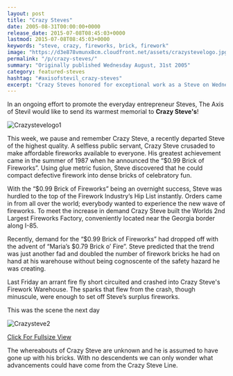 ```yaml
---
layout: post
title: "Crazy Steves"
date: 2005-08-31T00:00:00+0000
release_date: 2015-07-08T08:45:03+0000
lastmod: 2015-07-08T08:45:03+0000
keywords: "steve, crazy, fireworks, brick, firework"
image: "https://d3e878vmunx8cm.cloudfront.net/assets/crazystevelogo.jpg"
permalink: "/p/crazy-steves/"
summary: "Originally published Wednesday August, 31st 2005"
category: featured-steves
hashtag: "#axisofstevil_crazy-steves"
excerpt: "Crazy Steves honored for exceptional work as a Steve on Wednesday August, 31st 2005"
---
```


[id_1]: https://d3e878vmunx8cm.cloudfront.net/assets/crazystevelogo.jpg "Crazystevelogo1"[id_2]: https://d3e878vmunx8cm.cloudfront.net/assets/crazysteveweb.jpg "Crazysteve2"

In an ongoing effort to promote the everyday entrepreneur Steves, The Axis of Stevil would like to send its warmest memorial to **Crazy Steve's**!

![Crazystevelogo1][id_1]

This week, we pause and remember Crazy Steve, a recently departed Steve of the highest quality. A selfless public servant, Crazy Steve crusaded to make affordable fireworks available to everyone. His greatest achievement came in the summer of 1987 when he announced the “$0.99 Brick of Fireworks”. Using glue metric fusion, Steve discovered that he could compact defective firework into dense bricks of celebratory fun.

With the “$0.99 Brick of Fireworks” being an overnight success, Steve was hurdled to the top of the Firework Industry’s Hip List instantly. Orders came in from all over the world; everybody wanted to experience the new wave of fireworks. To meet the increase in demand Crazy Steve built the Worlds 2nd Largest Fireworks Factory, conveniently located near the Georgia border along I-85.

Recently, demand for the “$0.99 Brick of Fireworks” had dropped off with the advent of “Maria’s $0.79 Brick o’ Fire”. Steve predicted that the trend was just another fad and doubled the number of firework bricks he had on hand at his warehouse without being cognoscente of the safety hazard he was creating.

Last Friday an arrant fire fly short circuited and crashed into Crazy Steve's Firework Warehouse. The sparks that flew from the crash, though minuscule, were enough to set off Steve’s surplus fireworks.

This was the scene the next day

![Crazysteve2][id_2]

[Click For Fullsize View](https://d3e878vmunx8cm.cloudfront.net/assets/crazystevelarge.jpg "Click For Fullsize View")

The whereabouts of Crazy Steve are unknown and he is assumed to have gone up with his bricks. With no descendents we can only wonder what advancements could have come from the Crazy Steve Line.
